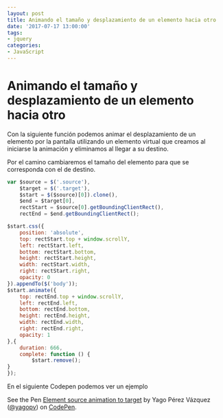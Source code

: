 ```yaml
---
layout: post
title: Animando el tamaño y desplazamiento de un elemento hacia otro
date: '2017-07-17 13:00:00' 
tags:
- jquery
categories:
- JavaScript
---
```


# Animando el tamaño y desplazamiento de un elemento hacia otro

Con la siguiente función podemos animar el desplazamiento de un elemento por la pantalla utilizando un elemento virtual que creamos al iniciarse la animación y eliminamos al llegar a su destino.

Por el camino cambiaremos el tamaño del elemento para que se corresponda con el de destino.

```javascript
var $source = $('.source'),
    $target = $('.target'),
    $start = $($source)[0]).clone(),
    $end = $target[0],
    rectStart = $source[0].getBoundingClientRect(),
    rectEnd = $end.getBoundingClientRect();

$start.css({ 
    position: 'absolute',
    top: rectStart.top + window.scrollY, 
    left: rectStart.left,
    bottom: rectStart.bottom,
    height: rectStart.height,
    width: rectStart.width,
    right: rectStart.right,
    opacity: 0
}).appendTo($('body'));
$start.animate({
    top: rectEnd.top + window.scrollY, 
    left: rectEnd.left,
    bottom: rectEnd.bottom,
    height: rectEnd.height,
    width: rectEnd.width,
    right: rectEnd.right,
    opacity: 1
},{
    duration: 666,
    complete: function () {
        $start.remove();
}
}); 
```

En el siguiente Codepen podemos ver un ejemplo


<div>
    <p data-height="600" data-theme-id="0" data-slug-hash="zzXbxY" data-default-tab="js,result" data-user="yagopv" data-embed-version="2" data-pen-title="Element source animation to target" class="codepen">See the Pen <a href="https://codepen.io/yagopv/pen/zzXbxY/">Element source animation to target</a> by Yago Pérez Vázquez (<a href="https://codepen.io/yagopv">@yagopv</a>) on <a href="https://codepen.io">CodePen</a>.</p>
    <script src="https://production-assets.codepen.io/assets/embed/ei.js"></script> 
</div>

